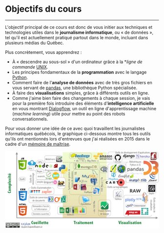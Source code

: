 # Objectifs du cours

-----
L'objectif principal de ce cours est donc de vous initier aux techniques et technologies utiles dans le **journalisme informatique**, ou «&nbsp;de données&nbsp;», tel qu'il est actuellement pratiqué partout dans le monde, incluant dans plusieurs médias du Québec.

Plus concrètement, vous apprendrez :

- À «&nbsp;descendre au sous-sol&nbsp;» d'un ordinateur grâce à la **ligne de commande* [UNIX](https://fr.wikipedia.org/wiki/Unix).
- Les principes fondamentaux de la **programmation** avec le langage [Python](https://www.python.org/).
- Comment faire de l'**analyse de données** avec de très gros fichiers en vous servant de [pandas](http://pandas.pydata.org/), une bibliothèque Python spécialisée.
- À faire des **visualisations** simples, grâce à différents outils en ligne.
- Comme j'aime bien faire des changements à chaque session, je vais pour la première fois introduire des éléments d'**intelligence artificielle** en vous montrant [Dialogflow](https://dialogflow.com/), un outil en ligne d'apprentissage machine (*machine learning*) utile pour mettre au point des robots conversationnels.

Pour vous donner une idée de ce avec quoi travaillent les journalistes informatiques québécois, le graphique ci-dessous montre tous les outils qu'ils ont mentionnés lors d'entrevues que j'ai réalisées en 2015 dans le cadre d'un [mémoire de maîtrise](http://www.theses.ulaval.ca/2016/32922/32922.pdf).

[![](/assets/Outils.jpeg)](http://jhroy.ca/Outils_journalisme_informatique_EDM5240.jpeg)
